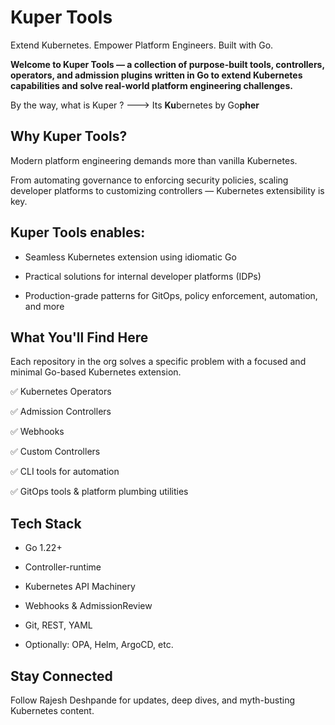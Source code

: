 # Kuper Tools
Extend Kubernetes. Empower Platform Engineers. Built with Go.

**Welcome to Kuper Tools — a collection of purpose-built tools, controllers, operators, and admission plugins written in Go to extend Kubernetes capabilities and solve real-world platform engineering challenges.**

By the way, what is Kuper ? ---> Its **Ku**bernetes by Go**pher**

## Why Kuper Tools?
Modern platform engineering demands more than vanilla Kubernetes.

From automating governance to enforcing security policies, scaling developer platforms to customizing controllers — Kubernetes extensibility is key.

## Kuper Tools enables:

- Seamless Kubernetes extension using idiomatic Go

- Practical solutions for internal developer platforms (IDPs)

- Production-grade patterns for GitOps, policy enforcement, automation, and more

## What You'll Find Here
Each repository in the org solves a specific problem with a focused and minimal Go-based Kubernetes extension.

✅ Kubernetes Operators

✅ Admission Controllers

✅ Webhooks

✅ Custom Controllers

✅ CLI tools for automation

✅ GitOps tools & platform plumbing utilities



## Tech Stack
- Go 1.22+

- Controller-runtime

- Kubernetes API Machinery

- Webhooks & AdmissionReview

- Git, REST, YAML
  
- Optionally: OPA, Helm, ArgoCD, etc.

## Stay Connected
Follow Rajesh Deshpande for updates, deep dives, and myth-busting Kubernetes content.
